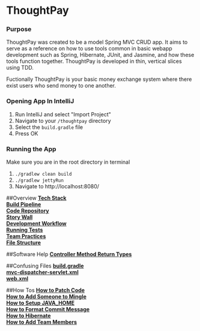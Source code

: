 # ThoughtPay

### Purpose
ThoughtPay was created to be a model Spring MVC CRUD app. It aims to serve as a reference on how to use tools common in basic webapp development such as Spring, Hibernate, JUnit, and Jasmine, and how these tools function together. ThoughtPay is developed in thin, vertical slices using TDD.

Fuctionally ThoughtPay is your basic money exchange system where there exist users who send money to one another.

### Opening App In IntelliJ
1. Run IntelliJ and select "Import Project"  
2. Navigate to your `/thoughtpay` directory  
3. Select the `build.gradle` file  
4. Press OK  

### Running the App
Make sure you are in the root directory in terminal  
1. `./gradlew clean build`  
2. `./gradlew jettyRun`  
3. Navigate to http://localhost:8080/  


##Overview
**[Tech Stack](readme_files/The-Tech-Stack.md)**  
**[Build Pipeline](readme_files/The-Go-Pipeline.md)**   
**[Code Repository](readme_files/ThoughtPay-Repo.md)**  
**[Story Wall](readme_files/Mingle.md)**    
**[Development Workflow](readme_files/Our-Typical-Git-Workflow.md)**  
**[Running Tests](readme_files/Running-Tests.md)**   
**[Team Practices](readme_files/Team-Practices.md)**  
**[File Structure](readme_files/File-Structure.md)**
  
##Software Help
**[Controller Method Return Types](readme_files/Controller-Method-Return-Types.md)**

##Confusing Files
**[build.gradle](readme_files/What-Is-build.gradle%3F.md)**   
**[mvc-dispatcher-servlet.xml](readme_files/What-Is-mvc-dispatcher-servlet.xml%3F.md)**   
**[web.xml](readme_files/What-Is-web.xml%3F.md)**  

##How Tos
**[How to Patch Code](readme_files/How-to-Patch-Code.md)**  
**[How to Add Someone to Mingle](readme_files/Mingle.md)**  
**[How to Setup JAVA_HOME](readme_files/Setting-up-JAVA_HOME.md)**  
**[How to Format Commit Message](readme_files/Commit-Format.md)**  
**[How to Hibernate](readme_files/https://docs.google.com/presentation/d/1GptQc5E2Q0OHBIrs_MZp3z0JFj88GDutTXy9ME3LcUE/edit#slide=id.g1c37a233a9_0_24)**  
**[How to Add Team Members](readme_files/Team-Membership.md)**
